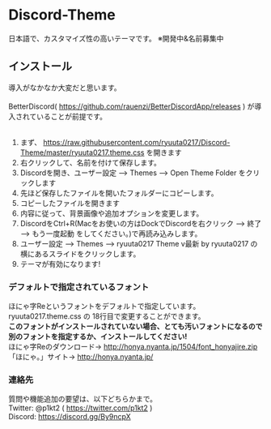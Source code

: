 # Discord-Theme
日本語で、カスタマイズ性の高いテーマです。
※開発中&名前募集中

## インストール
導入がなかなか大変だと思います。<br><br>
BetterDiscord( https://github.com/rauenzi/BetterDiscordApp/releases ) が導入されていることが前提です。<br><br>
1. まず、 https://raw.githubusercontent.com/ryuuta0217/Discord-Theme/master/ryuuta0217.theme.css を開きます<br>
2. 右クリックして、名前を付けて保存します。<br>
3. Discordを開き、ユーザー設定 --> Themes --> Open Theme Folder をクリックします
4. 先ほど保存したファイルを開いたフォルダーにコピーします。<br>
5. コピーしたファイルを開きます<br>
6. 内容に従って、背景画像や追加オプションを変更します。<br>
7. DiscordをCtrl+R(Macをお使いの方はDockでDiscordを右クリック --> 終了 --> もう一度起動 をしてください。)で再読み込みします。<br>
8. ユーザー設定 --> Themes --> ryuuta0217 Theme v最新 by ryuuta0217 の横にあるスライドをクリックします。<br>
9. テーマが有効になります!<br>

### デフォルトで指定されているフォント
ほにゃ字Reというフォントをデフォルトで指定しています。<br>
ryuuta0217.theme.css の 18行目で変更することができます。<br>
<b>このフォントがインストールされていない場合、とても汚いフォントになるので別のフォントを指定するか、インストールしてください!</b><br>
ほにゃ字Reのダウンロード-> http://honya.nyanta.jp/1504/font_honyajire.zip <br>
「ほにゃ。」サイト-> http://honya.nyanta.jp/ <br>

### 連絡先
質問や機能追加の要望は、以下どちらかまで。<br>
Twitter: @p1kt2 ( https://twitter.com/p1kt2 )<br>
Discord: https://discord.gg/By9ncpX <br>
